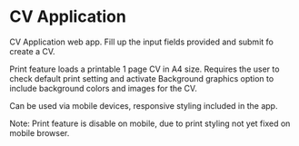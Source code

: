 # CV Application

CV Application web app. Fill up the input fields provided and submit fo create a CV.

Print feature loads a printable 1 page CV in A4 size. Requires the user to check default print setting and activate Background graphics option to include background colors and images for the CV.

Can be used via mobile devices, responsive styling included in the app.

Note:  Print feature is disable on mobile, due to print styling not yet fixed on mobile browser.